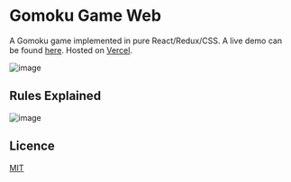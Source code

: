 # Gomoku Game Web

A Gomoku game implemented in pure React/Redux/CSS. A live demo can be found [here](https://about.yuchenz.net/demo/web-game). Hosted on [Vercel](https://vercel.com/).

![image](https://user-images.githubusercontent.com/10768904/111077920-656f0680-84c9-11eb-9656-232577eeaba3.png)

## Rules Explained

![image](https://user-images.githubusercontent.com/10768904/111078050-170e3780-84ca-11eb-8c5d-a0bfce0b3269.png)

## Licence

[MIT](https://choosealicense.com/licenses/mit/)
